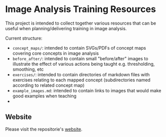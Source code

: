 # Image Analysis Training Resources

This project is intended to collect together various resources that can be useful
when planning/delivering training in image analysis.

Current structure:

- `concept_maps/`: intended to contain SVGs/PDFs of concept maps covering core concepts in image analysis
- `before_after/`: intended to contain small "before/after" images to illustrate the effect of various actions being taught e.g. thresholding, smoothing, etc
- `exercises/`: intended to contain directories of markdown files with exercises relating to each mapped concept (subdirectories named according to related concept map)
- `example_images.md`: intended to contain links to images that would make good examples when teaching
- 
## Website

Please visit the repositorie's [website](https://grp-bio-it.embl-community.io/image-analysis-training-resources/).
